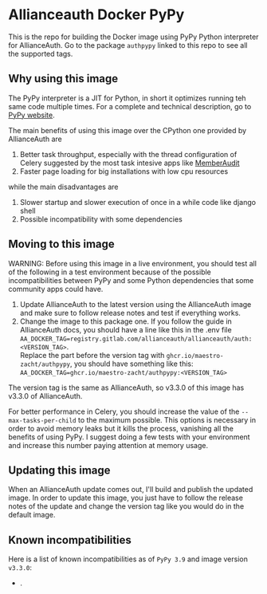 # Allianceauth Docker PyPy

This is the repo for building the Docker image using PyPy Python interpreter for AllianceAuth. Go to the package `authpypy` linked to this repo to see all the supported tags.

## Why using this image

The PyPy interpreter is a JIT for Python, in short it optimizes running teh same code multiple times. For a complete and technical description, go to [PyPy website](https://www.pypy.org/).

The main benefits of using this image over the CPython one provided by AllianceAuth are
1. Better task throughput, especially with the thread configuration of Celery suggested by the most task intesive apps like [MemberAudit](https://apps.allianceauth.org/apps/detail/aa-memberaudit)
2. Faster page loading for big installations with low cpu resources

while the main disadvantages are
1. Slower startup and slower execution of once in a while code like django shell
2. Possible incompatibility with some dependencies

## Moving to this image

WARNING: Before using this image in a live environment, you should test all of the following in a test environment because of the possible incompatibilities between PyPy and some Python dependencies that some community apps could have.

1. Update AllianceAuth to the latest version using the AllianceAuth image and make sure to follow release notes and test if everything works.
2. Change the image to this package one. If you follow the guide in AllianceAuth docs, you should have a line like this in the .env file  
```AA_DOCKER_TAG=registry.gitlab.com/allianceauth/allianceauth/auth:<VERSION_TAG>```.  
Replace the part before the version tag with
```ghcr.io/maestro-zacht/authpypy```, you should have something like this:  
```AA_DOCKER_TAG=ghcr.io/maestro-zacht/authpypy:<VERSION_TAG>```

The version tag is the same as AllianceAuth, so v3.3.0 of this image has v3.3.0 of AllianceAuth.

For better performance in Celery, you should increase the value of the `--max-tasks-per-child` to the maximum possible. This options is necessary in order to avoid memory leaks but it kills the process, vanishing all the benefits of using PyPy. I suggest doing a few tests with your environment and increase this number paying attention at memory usage.

## Updating this image

When an AllianceAuth update comes out, I'll build and publish the updated image. In order to update this image, you just have to follow the release notes of the update and change the version tag like you would do in the default image.

## Known incompatibilities
Here is a list of known incompatibilities as of `PyPy 3.9` and image version `v3.3.0`:  
- .